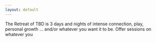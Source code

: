 ```yaml
---
layout: default
---
```


The Retreat of TBD is 3 days and nights of intense connection, play, personal growth ... and/or whatever you want it to be. Offer sessions on whatever you 